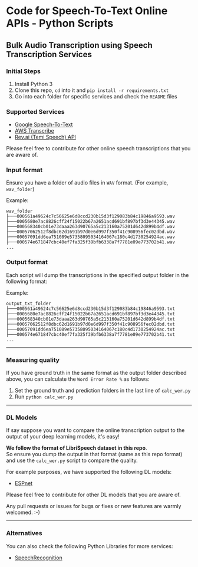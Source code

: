 # Code for Speech-To-Text Online APIs - Python Scripts

## Bulk Audio Transcription using Speech Transcription Services

### Initial Steps

1. Install Python 3
2. Clone this repo, `cd` into it and `pip install -r requirements.txt`
3. Go into each folder for specific services and check the `README` files

### Supported Services

- [Google Speech-To-Text](Google-Speech2Text/)
- [AWS Transcribe](AWS-Transcribe/)
- [Rev.ai (Temi Speech) API](RevAI-Temi-API/)

Please feel free to contribute for other online speech transcriptions that you are aware of.

### Input format

Ensure you have a folder of audio files in `WAV` format. (For example, `wav_folder`)  

Example:
```
wav_folder
├───000561a49624c7c56625e6d8ccd230b15d3f129083b84c19846a9593.wav
├───0005680e7ac8826cff24f15022b67a2651acd691bf897bf3d3e44345.wav
├───000568340cb01e73daaa263d90765a5c213160a75201d642d899b4df.wav
├───00057062512f8dbc62d1691b97d0e6d997f350f41c908956fec02dbd.wav
├───00057091dd6ea751089e57358095034164067c180c4d1730254924ac.wav
├───000574e671847cbc40ef7fa325f39bfb6338a7f7781e09e773702b41.wav
...
```

### Output format

Each script will dump the transcriptions in the specified output folder in the following format:

Example:
```
output_txt_folder
├───000561a49624c7c56625e6d8ccd230b15d3f129083b84c19846a9593.txt
├───0005680e7ac8826cff24f15022b67a2651acd691bf897bf3d3e44345.txt
├───000568340cb01e73daaa263d90765a5c213160a75201d642d899b4df.txt
├───00057062512f8dbc62d1691b97d0e6d997f350f41c908956fec02dbd.txt
├───00057091dd6ea751089e57358095034164067c180c4d1730254924ac.txt
├───000574e671847cbc40ef7fa325f39bfb6338a7f7781e09e773702b41.txt
...
```

<hr/>

### Measuring quality

If you have ground truth in the same format as the output folder described above, you can calculate the `Word Error Rate %`  as follows:

1. Set the ground truth and prediction folders in the last line of `calc_wer.py`
2. Run `python calc_wer.py`

<hr/>

### DL Models

If say suppose you want to compare the online transcription output to the output of your deep learning models, it's easy!

**We follow the format of LibriSpeech dataset in this repo**.  
So ensure you dump the output in that format (same as this repo format) and use the `calc_wer.py` script to compare the quality.

For example purposes, we have supported the following DL models:
- [ESPnet](ESPNet-Model-Inference/)

Please feel free to contribute for other DL models that you are aware of.

Any pull requests or issues for bugs or fixes or new features are warmly welcomed. :-)

<hr/>

### Alternatives

You can also check the following Python Libraries for more services:

- [SpeechRecognition](https://pypi.org/project/SpeechRecognition/)
